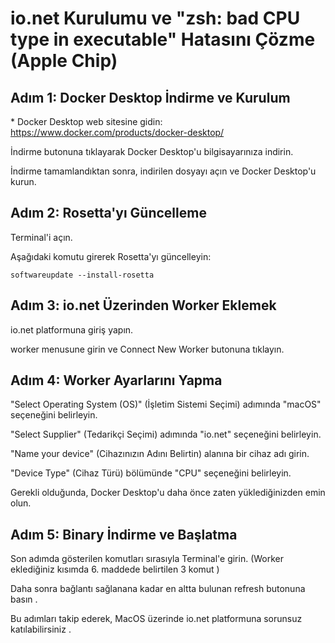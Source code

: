 # io.net Kurulumu ve "zsh: bad CPU type in executable" Hatasını Çözme (Apple Chip)

## Adım 1: Docker Desktop İndirme ve Kurulum

\* Docker Desktop web sitesine gidin: https://www.docker.com/products/docker-desktop/

İndirme butonuna tıklayarak Docker Desktop'u bilgisayarınıza indirin.

İndirme tamamlandıktan sonra, indirilen dosyayı açın ve Docker Desktop'u kurun.

## Adım 2: Rosetta'yı Güncelleme

Terminal'i açın.

Aşağıdaki komutu girerek Rosetta'yı güncelleyin:

<code>softwareupdate --install-rosetta</code>

## Adım 3: io.net Üzerinden Worker Eklemek

io.net platformuna giriş yapın.

worker menusune girin ve Connect New Worker butonuna tıklayın.

## Adım 4: Worker Ayarlarını Yapma

"Select Operating System (OS)" (İşletim Sistemi Seçimi) adımında "macOS" seçeneğini belirleyin.

"Select Supplier" (Tedarikçi Seçimi) adımında "io.net" seçeneğini belirleyin.

"Name your device" (Cihazınızın Adını Belirtin) alanına bir cihaz adı girin.

"Device Type" (Cihaz Türü) bölümünde "CPU" seçeneğini belirleyin.

Gerekli olduğunda, Docker Desktop'u daha önce zaten yüklediğinizden emin olun.

## Adım 5: Binary İndirme ve Başlatma

Son adımda gösterilen komutları sırasıyla Terminal'e girin. (Worker eklediğiniz kısımda 6. maddede belirtilen 3 komut )

Daha sonra bağlantı sağlanana kadar en altta bulunan refresh butonuna basın .

Bu adımları takip ederek, MacOS üzerinde io.net platformuna sorunsuz katılabilirsiniz .
